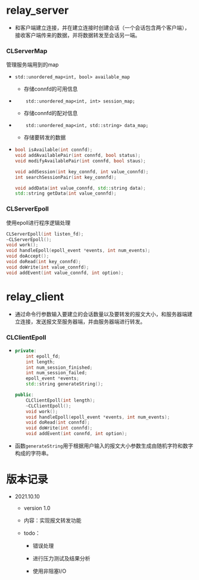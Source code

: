 # relay_server

- 和客户端建立连接，并在建立连接时创建会话（一个会话包含两个客户端），接收客户端传来的数据，并将数据转发至会话另一端。

### CLServerMap

管理服务端用到的map

- `std::unordered_map<int, bool> available_map`

  - 存储connfd的可用信息

- `    std::unordered_map<int, int> session_map;`

  - 存储connfd的配对信息

- `    std::unordered_map<int, std::string> data_map;`

  - 存储要转发的数据

- ```c++
  bool isAvailable(int connfd);
  void addAvailablePair(int connfd, bool status);
  void modifyAvailablePair(int connfd, bool staus);
  
  void addSession(int key_connfd, int value_connfd);
  int searchSessionPair(int key_connfd);
  
  void addData(int value_connfd, std::string data);
  std::string getData(int value_connfd);
  ```

### CLServerEpoll

使用epoll进行程序逻辑处理

```c++
CLServerEpoll(int listen_fd);
~CLServerEpoll();
void work();
void handleEpoll(epoll_event *events, int num_events);
void doAccept();
void doRead(int key_connfd);
void doWrite(int value_connfd);
void addEvent(int value_connfd, int option);
```

# relay_client

- 通过命令行参数输入要建立的会话数量以及要转发的报文大小，和服务器端建立连接，发送报文至服务器端，并由服务器端进行转发。

### CLClientEpoll

- ```c++
  private:
      int epoll_fd;
      int length;
      int num_session_finished;
      int num_session_failed;
      epoll_event *events;
      std::string generateString();
  
  public:
      CLClientEpoll(int length);
      ~CLClientEpoll();
      void work();
      void handleEpoll(epoll_event *events, int num_events);
      void doRead(int connfd);
      void doWrite(int connfd);
      void addEvent(int connfd, int option);
  ```

- 函数`generateString`用于根据用户输入的报文大小参数生成由随机字符和数字构成的字符串。



# 版本记录

- 2021.10.10 

  - version 1.0

  - 内容：实现报文转发功能

  - todo：

    - 错误处理

    - 进行压力测试及结果分析

    - 使用非阻塞I/O

      
